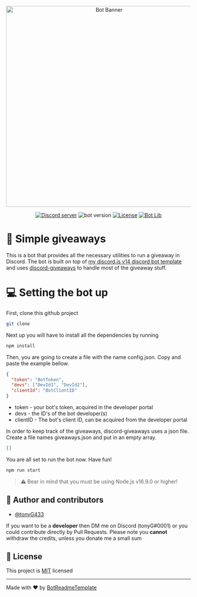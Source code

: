 <div align="center">

 <p>
   <img src="https://cdn.discordapp.com/attachments/919711569632440382/1009914431607681034/Discord_giveaways.png" width="546"  alt="Bot Banner"/></a>
 </p>
  <p>
    <a href="https://discord.gg/pVDexQ5qVJ"><img src="https://img.shields.io/discord/745925853229350972?color=5865F2&logo=discord&logoColor=white&style=for-the-badge" alt="Discord server" /></a>
    <a><img src="https://img.shields.io/badge/version-1.0.0-green.svg?cacheSeconds=2592000&style=for-the-badge" alt="bot version" /></a>
    <a href="https://opensource.org/licenses/MIT"><img src="https://img.shields.io/badge/license-MIT-orange?style=for-the-badge" alt="License" /></a>
    <a href="https://discord.js.org"><img src="https://img.shields.io/badge/Powered_by-Discord.js-%235865F2?style=for-the-badge" alt="Bot Lib" /></a>
  </p>
</div>



# 🎉 Simple giveaways
This is a bot that provides all the necessary utilities to run a giveaway in Discord. The bot is built on top of [my discord.js v14 discord bot template](https://github.com/tonyG433/DiscordBotTemplate) and uses [discord-giveaways](https://www.npmjs.com/package/discord-giveaways) to handle most of the giveaway stuff.

# 💻 Setting the bot up

First, clone this github project
```sh
git clone
```
Next up you will have to install all the dependencies by running 
```sh
npm install
```
Then, you are going to create a file with the name config.json. Copy and paste the example bellow.
```json
{
  "token": "BotToken",
  "devs": ["DevId1", "DevId2"],
  "clientId": "BotClientID"
}
```
- token - your bot's token, acquired in the developer portal
- devs - the ID's of the bot developer(s)
- clientID - The bot's client ID, can be acquired from the developer portal

In order to keep track of the giveaways, discord-giveaways uses a json file. Create a file names giveaways.json and put in an empty array.
```json
[]
```

You are all set to run the bot now. Have fun!
```sh
npm run start
```

> ⚠️ Bear in mind that you must be using Node.js v16.9.0 or higher!


## 👥 Author and contributors

* [@tonyG433](https://github.com/tonyG433)

If you want to be a **developer** then DM me on Discord (tonyG#0001) or you could contribute directly by Pull Requests. Please note you **cannot** withdraw the credits, unless you donate me a small sum 

## 📝 License

This project is [MIT](https://opensource.org/licenses/MIT) licensed


*** 
Made with ❤️ by [BotReadmeTemplate](https://github.com/tonyG433/DiscordBotReadmeTemplate)
